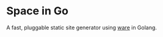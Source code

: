 # Space in Go

A fast, pluggable static site generator using [ware][] in Golang.



[ware]: https://github.com/futurespaceio/ware
